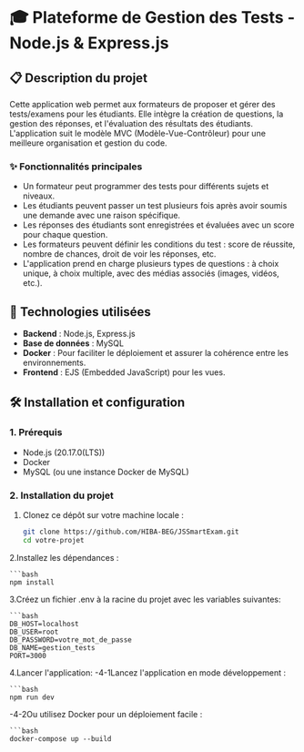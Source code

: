 # 🎓 Plateforme de Gestion des Tests - Node.js & Express.js

## 📋 Description du projet

Cette application web permet aux formateurs de proposer et gérer des tests/examens pour les étudiants. Elle intègre la création de questions, la gestion des réponses, et l'évaluation des résultats des étudiants. L'application suit le modèle MVC (Modèle-Vue-Contrôleur) pour une meilleure organisation et gestion du code.

### ✨ Fonctionnalités principales

- Un formateur peut programmer des tests pour différents sujets et niveaux.
- Les étudiants peuvent passer un test plusieurs fois après avoir soumis une demande avec une raison spécifique.
- Les réponses des étudiants sont enregistrées et évaluées avec un score pour chaque question.
- Les formateurs peuvent définir les conditions du test : score de réussite, nombre de chances, droit de voir les réponses, etc.
- L'application prend en charge plusieurs types de questions : à choix unique, à choix multiple, avec des médias associés (images, vidéos, etc.).

## 🚀 Technologies utilisées

- **Backend** : Node.js, Express.js
- **Base de données** : MySQL
- **Docker** : Pour faciliter le déploiement et assurer la cohérence entre les environnements.
- **Frontend** : EJS (Embedded JavaScript) pour les vues.

## 🛠️ Installation et configuration

### 1. Prérequis

- Node.js (20.17.0(LTS))
- Docker
- MySQL (ou une instance Docker de MySQL)

### 2. Installation du projet

1. Clonez ce dépôt sur votre machine locale :

   ```bash
   git clone https://github.com/HIBA-BEG/JSSmartExam.git
   cd votre-projet
2.Installez les dépendances :

    ```bash
    npm install
3.Créez un fichier .env à la racine du projet avec les variables suivantes:

    ```bash
    DB_HOST=localhost
    DB_USER=root
    DB_PASSWORD=votre_mot_de_passe
    DB_NAME=gestion_tests
    PORT=3000
4.Lancer l'application:
-4-1Lancez l'application en mode développement :

    ```bash
    npm run dev
-4-2Ou utilisez Docker pour un déploiement facile :

    ```bash
    docker-compose up --build

